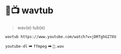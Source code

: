 # 🌊📺 wavtub

> wav(e) tub(e)

```
wavtub https://www.youtube.com/watch?v=jDRTghGZ7XU
```

`youtube-dl` ➡ `ffmpeg` ➡ `🎵.wav`
